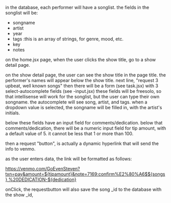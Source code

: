 in the database, each performer will have a songlist. 
the fields in the songlist will be:
- songname
- artist
- year
- tags :this is an array of strings, for genre, mood, etc.
- key
- notes

on the home.jsx page, when the user clicks the show title, 
go to a show detail page. 

on the show detail page, the user can see the show title in the page title. 
the performer's names will appear below the show title. 
next line, "request 3 upbeat, well known songs"
then there will be a form (see task.jsx) 
with 3 select-autocomplete fields (see -input.jsx)
these fields will be freesolo, so that intellisense will work for the songlist, but the user can type their own songname. 
   the autocomplete will see song, artist, and tags. 
   when a dropdown value is selected, the songname will be filled in, with the artist's initials. 

below these fields have an input field for comments/dedication. 
below that comments/dedication, there will be a numeric input field for tip amount, with a default value of 5. it cannot be less that 1 or more than 100.

then a request "button", is actually a dynamic hyperlink that will send the info to venmo.

as the user enters data, the link will be formatted as follows:

https://venmo.com/GoEvenSteven?txn=pay&amount=${tipamount}&note=7169:confirm%E2%80%A6$${songs},%20DEDICATION-${dedication}

onClick, the requestbutton will also save the song _id to the database with the show _id,  










